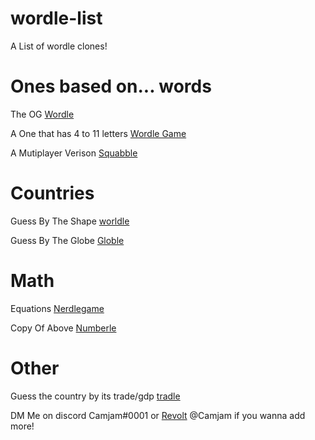 # wordle-list
A List of wordle clones!

# Ones based on... words

The OG [Wordle](www.nytimes.com/games/wordle/index.html)

A One that has 4 to 11 letters [Wordle Game](https://wordlegame.org/?random=1)

A Mutiplayer Verison [Squabble](https://squabble.me)

# Countries

Guess By The Shape [worldle](https://worldle.teuteuf.fr)

Guess By The Globe [Globle](https://globle-game.com)

# Math

Equations [Nerdlegame](https://nerdlegame.com)

Copy Of Above [Numberle](https://numberle.org)

# Other

Guess the country by its trade/gdp [tradle](https://nerdlegame.com)

DM Me on discord Camjam#0001 or [Revolt](https://revolt.chat) @Camjam if you wanna add more!

